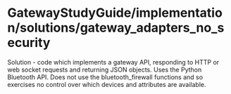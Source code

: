 # GatewayStudyGuide/implementation/solutions/gateway_adapters_no_security
Solution - code which implements a gateway API, responding to HTTP or web socket requests and returning JSON objects. Uses the Python Bluetooth API. Does not use the bluetooth_firewall functions and so exercises no control over which devices and attributes are available.

